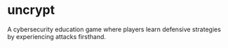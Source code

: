 # uncrypt
A cybersecurity education game where players learn defensive strategies by experiencing attacks firsthand.
